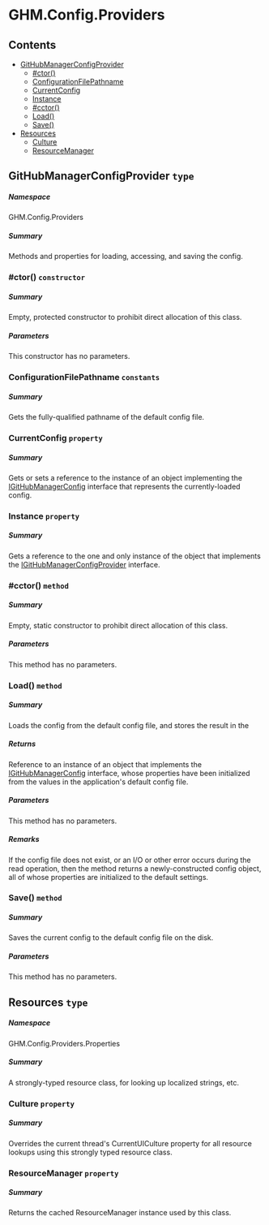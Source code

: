 <a name='assembly'></a>
# GHM.Config.Providers

## Contents

- [GitHubManagerConfigProvider](#T-GHM-Config-Providers-GitHubManagerConfigProvider 'GHM.Config.Providers.GitHubManagerConfigProvider')
  - [#ctor()](#M-GHM-Config-Providers-GitHubManagerConfigProvider-#ctor 'GHM.Config.Providers.GitHubManagerConfigProvider.#ctor')
  - [ConfigurationFilePathname](#F-GHM-Config-Providers-GitHubManagerConfigProvider-ConfigurationFilePathname 'GHM.Config.Providers.GitHubManagerConfigProvider.ConfigurationFilePathname')
  - [CurrentConfig](#P-GHM-Config-Providers-GitHubManagerConfigProvider-CurrentConfig 'GHM.Config.Providers.GitHubManagerConfigProvider.CurrentConfig')
  - [Instance](#P-GHM-Config-Providers-GitHubManagerConfigProvider-Instance 'GHM.Config.Providers.GitHubManagerConfigProvider.Instance')
  - [#cctor()](#M-GHM-Config-Providers-GitHubManagerConfigProvider-#cctor 'GHM.Config.Providers.GitHubManagerConfigProvider.#cctor')
  - [Load()](#M-GHM-Config-Providers-GitHubManagerConfigProvider-Load 'GHM.Config.Providers.GitHubManagerConfigProvider.Load')
  - [Save()](#M-GHM-Config-Providers-GitHubManagerConfigProvider-Save 'GHM.Config.Providers.GitHubManagerConfigProvider.Save')
- [Resources](#T-GHM-Config-Providers-Properties-Resources 'GHM.Config.Providers.Properties.Resources')
  - [Culture](#P-GHM-Config-Providers-Properties-Resources-Culture 'GHM.Config.Providers.Properties.Resources.Culture')
  - [ResourceManager](#P-GHM-Config-Providers-Properties-Resources-ResourceManager 'GHM.Config.Providers.Properties.Resources.ResourceManager')

<a name='T-GHM-Config-Providers-GitHubManagerConfigProvider'></a>
## GitHubManagerConfigProvider `type`

##### Namespace

GHM.Config.Providers

##### Summary

Methods and properties for loading, accessing, and saving the
config.

<a name='M-GHM-Config-Providers-GitHubManagerConfigProvider-#ctor'></a>
### #ctor() `constructor`

##### Summary

Empty, protected constructor to prohibit direct allocation of this
class.

##### Parameters

This constructor has no parameters.

<a name='F-GHM-Config-Providers-GitHubManagerConfigProvider-ConfigurationFilePathname'></a>
### ConfigurationFilePathname `constants`

##### Summary

Gets the fully-qualified pathname of the default config file.

<a name='P-GHM-Config-Providers-GitHubManagerConfigProvider-CurrentConfig'></a>
### CurrentConfig `property`

##### Summary

Gets or sets a reference to the instance of an object implementing
the [IGitHubManagerConfig](#T-GHM-Config-Interfaces-IGitHubManagerConfig 'GHM.Config.Interfaces.IGitHubManagerConfig') interface that
represents the currently-loaded config.

<a name='P-GHM-Config-Providers-GitHubManagerConfigProvider-Instance'></a>
### Instance `property`

##### Summary

Gets a reference to the one and only instance of the object that
implements the
[IGitHubManagerConfigProvider](#T-GHM-Config-Providers-Interfaces-IGitHubManagerConfigProvider 'GHM.Config.Providers.Interfaces.IGitHubManagerConfigProvider') interface.

<a name='M-GHM-Config-Providers-GitHubManagerConfigProvider-#cctor'></a>
### #cctor() `method`

##### Summary

Empty, static constructor to prohibit direct allocation of this
class.

##### Parameters

This method has no parameters.

<a name='M-GHM-Config-Providers-GitHubManagerConfigProvider-Load'></a>
### Load() `method`

##### Summary

Loads the config from the default config file, and
stores the result in the

##### Returns

Reference to an instance of an object that implements the
[IGitHubManagerConfig](#T-GHM-Config-Interfaces-IGitHubManagerConfig 'GHM.Config.Interfaces.IGitHubManagerConfig') interface, whose
properties have been initialized from the values in the application's default
config file.

##### Parameters

This method has no parameters.

##### Remarks

If the config file does not exist, or an I/O or other error
occurs during the read operation, then the method returns a newly-constructed
config object, all of whose properties are initialized to the default
settings.

<a name='M-GHM-Config-Providers-GitHubManagerConfigProvider-Save'></a>
### Save() `method`

##### Summary

Saves the current config to the default config file on
the disk.

##### Parameters

This method has no parameters.

<a name='T-GHM-Config-Providers-Properties-Resources'></a>
## Resources `type`

##### Namespace

GHM.Config.Providers.Properties

##### Summary

A strongly-typed resource class, for looking up localized strings, etc.

<a name='P-GHM-Config-Providers-Properties-Resources-Culture'></a>
### Culture `property`

##### Summary

Overrides the current thread's CurrentUICulture property for all
  resource lookups using this strongly typed resource class.

<a name='P-GHM-Config-Providers-Properties-Resources-ResourceManager'></a>
### ResourceManager `property`

##### Summary

Returns the cached ResourceManager instance used by this class.
